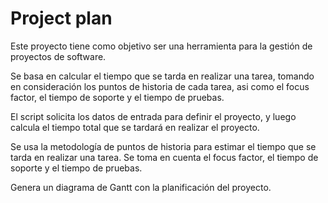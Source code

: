 # Project plan

Este proyecto tiene como objetivo ser una herramienta para la gestión de proyectos de software.

Se basa en calcular el tiempo que se tarda en realizar una tarea, tomando en consideración los puntos de historia de cada tarea, asi como el focus factor, el tiempo de soporte y el tiempo de pruebas.

El script solicita los datos de entrada para definir el proyecto, y luego calcula el tiempo total que se tardará en realizar el proyecto.

Se usa la metodología de puntos de historia para estimar el tiempo que se tarda en realizar una tarea. Se toma en cuenta el focus factor, el tiempo de soporte y el tiempo de pruebas.

Genera un diagrama de Gantt con la planificación del proyecto.
